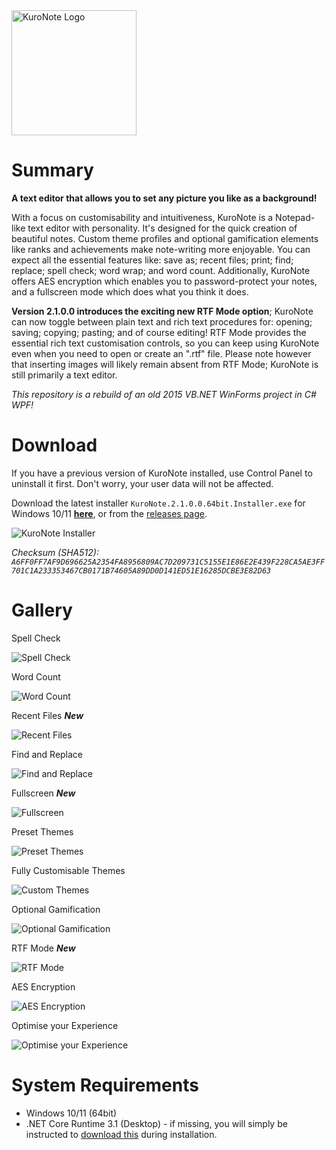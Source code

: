 <img alt="KuroNote Logo" src="https://i.imgur.com/qUvJVqj.gif" width="200px"/>

# Summary
**A text editor that allows you to set any picture you like as a background!**

With a focus on customisability and intuitiveness, KuroNote is a Notepad-like text editor with personality. It's designed for the quick creation of beautiful notes. Custom theme profiles and optional gamification elements like ranks and achievements make note-writing more enjoyable. You can expect all the essential features like: save as; recent files; print; find; replace; spell check; word wrap; and word count. Additionally, KuroNote offers AES encryption which enables you to password-protect your notes, and a fullscreen mode which does what you think it does.

**Version 2.1.0.0 introduces the exciting new RTF Mode option**; KuroNote can now toggle between plain text and rich text procedures for: opening; saving; copying; pasting; and of course editing! RTF Mode provides the essential rich text customisation controls, so you can keep using KuroNote even when you need to open or create an ".rtf" file. Please note however that inserting images will likely remain absent from RTF Mode; KuroNote is still primarily a text editor.

*This repository is a rebuild of an old 2015 VB.NET WinForms project in C# WPF!*

# Download
If you have a previous version of KuroNote installed, use Control Panel to uninstall it first. Don't worry, your user data will not be affected.

Download the latest installer `KuroNote.2.1.0.0.64bit.Installer.exe` for Windows 10/11 **[here](https://github.com/Micsupreeme/KuroNote/releases/download/Major/KuroNote.2.1.0.0.64bit.Installer.exe)**, or from the [releases page](https://github.com/Micsupreeme/KuroNote/releases/latest).

![KuroNote Installer](https://i.imgur.com/g8rNYbZ.png)

*Checksum (SHA512):  `A6FF0FF7AF9D696625A2354FA8956809AC7D209731C5155E1E86E2E439F228CA5AE3FF701C1A233353467CB0171B74605A89DD0D141ED51E16285DCBE3E82D63`*

# Gallery
Spell Check

![Spell Check](https://i.imgur.com/3t0J0xG.png)

Word Count

![Word Count](https://i.imgur.com/rt9UdVJ.png)

Recent Files ***New***

![Recent Files](https://i.imgur.com/PyauhbJ.png)

Find and Replace

![Find and Replace](https://i.imgur.com/UapAjJI.png)

Fullscreen ***New***

![Fullscreen](https://i.imgur.com/tY3sK1u.png)

Preset Themes

![Preset Themes](https://i.imgur.com/fEpE3V2.png)

Fully Customisable Themes

![Custom Themes](https://i.imgur.com/dl5Oubr.png)

Optional Gamification

![Optional Gamification](https://i.imgur.com/Q67cInC.png)

RTF Mode ***New***

![RTF Mode](https://i.imgur.com/tkmMtxI.png)

AES Encryption

![AES Encryption](https://i.imgur.com/WFhD5j6.png)

Optimise your Experience

![Optimise your Experience](https://i.imgur.com/pi4Q2SH.png)
# System Requirements

- Windows 10/11 (64bit)
- .NET Core Runtime 3.1 (Desktop) - if missing, you will simply be instructed to [download this](https://download.visualstudio.microsoft.com/download/pr/411e36fb-e1c7-4158-9464-0a473ec12a90/9b564480c7e693f3a297e83e73c02586/windowsdesktop-runtime-3.1.19-win-x64.exe
) during installation.
